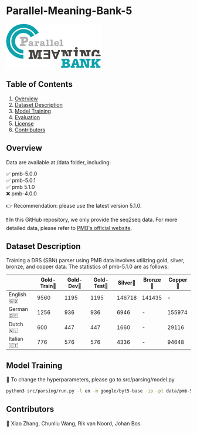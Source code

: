 # Parallel-Meaning-Bank-5

[![Logo](logo.png)](#)

## Table of Contents
1. [Overview](#overview)
2. [Dataset Description](#dataset-description)
3. [Model Training](#model-usage)
4. [Evaluation](#evaluation)
5. [License](#license)
6. [Contributors](#contributors)

## Overview

Data are available at /data folder, including:

✅ pmb-5.0.0  
✅ pmb-5.0.1  
✅ pmb 5.1.0  
❌ pmb-4.0.0

👉 Recommendation: please use the latest version 5.1.0.

❗ In this GitHub repository, we only provide the seq2seq data. For more detailed data, please refer to [PMB's official website](https://pmb.let.rug.nl/releases/).

## Dataset Description

Training a DRS (SBN) parser using PMB data involves utilizing gold, silver, bronze, and copper data. The statistics of pmb-5.1.0 are as follows:

|            | Gold-Train🥇 | Gold-Dev🥇 | Gold-Test🥇 | Silver🥈 | Bronze🥉 | Copper🥉 |
|------------|------------|----------|-----------|--------|----------|----------|
| English🇬🇧    | 9560       | 1195     | 1195      | 146718 | 141435   | -        |
| German🇩🇪     | 1256       | 936      | 936       | 6946   | -        | 155974   |
| Dutch🇳🇱      | 600        | 447      | 447       | 1660   | -        | 29116    |
| Italian🇮🇹    | 776        | 576      | 576       | 4336   | -        | 94648    |


## Model Training

🤖 To change the hyperparameters, please go to src/parsing/model.py

```bash
python3 src/parsing/run.py -l en -m google/byt5-base -ip -pt data/pmb-5.1.0/seq2seq/en/train/gold_silver.sbn -t data/pmb-5.1.0/seq2seq/en/train/gold.sbn -d data/pmb-5.1.0/seq2seq/en/dev/standard.sbn -e data/pmb-5.1.0/seq2seq/en/test/standard.sbn -c data/pmb-5.1.0/seq2seq/en/test/long.sbn -s results/parsing/ -epoch 50 -lr 1e-4
```

## Contributors

🐄 Xiao Zhang, Chunliu Wang, Rik van Noord, Johan Bos
